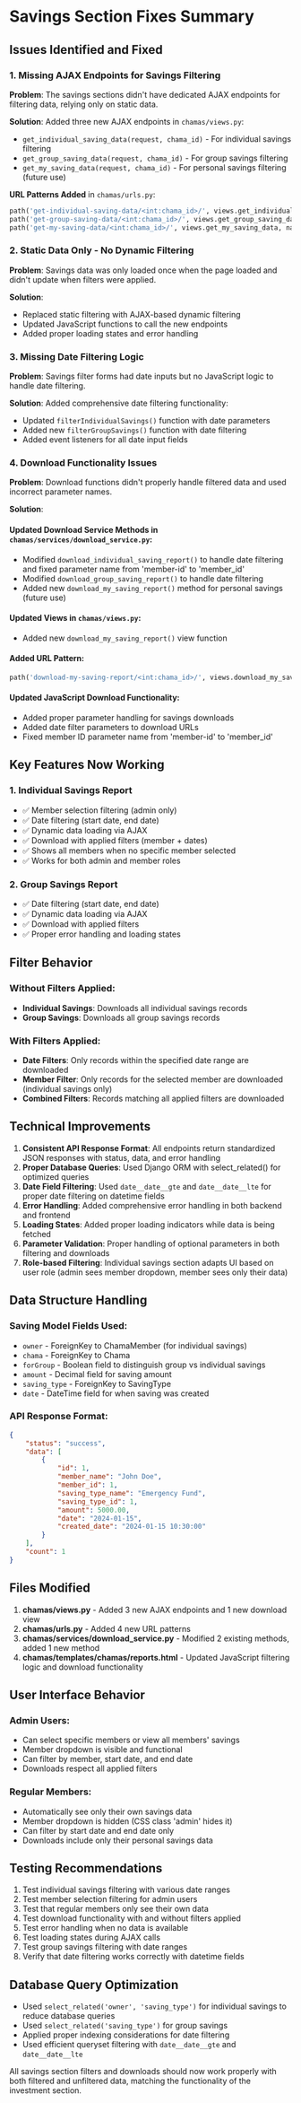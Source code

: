 # Savings Section Fixes Summary

## Issues Identified and Fixed

### 1. Missing AJAX Endpoints for Savings Filtering

**Problem**: The savings sections didn't have dedicated AJAX endpoints for filtering data, relying only on static data.

**Solution**: Added three new AJAX endpoints in `chamas/views.py`:
- `get_individual_saving_data(request, chama_id)` - For individual savings filtering
- `get_group_saving_data(request, chama_id)` - For group savings filtering  
- `get_my_saving_data(request, chama_id)` - For personal savings filtering (future use)

**URL Patterns Added** in `chamas/urls.py`:
```python
path('get-individual-saving-data/<int:chama_id>/', views.get_individual_saving_data, name='get-individual-saving-data'),
path('get-group-saving-data/<int:chama_id>/', views.get_group_saving_data, name='get-group-saving-data'),
path('get-my-saving-data/<int:chama_id>/', views.get_my_saving_data, name='get-my-saving-data'),
```

### 2. Static Data Only - No Dynamic Filtering

**Problem**: Savings data was only loaded once when the page loaded and didn't update when filters were applied.

**Solution**: 
- Replaced static filtering with AJAX-based dynamic filtering
- Updated JavaScript functions to call the new endpoints
- Added proper loading states and error handling

### 3. Missing Date Filtering Logic

**Problem**: Savings filter forms had date inputs but no JavaScript logic to handle date filtering.

**Solution**: Added comprehensive date filtering functionality:
- Updated `filterIndividualSavings()` function with date parameters
- Added new `filterGroupSavings()` function with date filtering
- Added event listeners for all date input fields

### 4. Download Functionality Issues

**Problem**: Download functions didn't properly handle filtered data and used incorrect parameter names.

**Solution**: 

#### Updated Download Service Methods in `chamas/services/download_service.py`:
- Modified `download_individual_saving_report()` to handle date filtering and fixed parameter name from 'member-id' to 'member_id'
- Modified `download_group_saving_report()` to handle date filtering
- Added new `download_my_saving_report()` method for personal savings (future use)

#### Updated Views in `chamas/views.py`:
- Added new `download_my_saving_report()` view function

#### Added URL Pattern:
```python
path('download-my-saving-report/<int:chama_id>/', views.download_my_saving_report, name='download-my-saving-report'),
```

#### Updated JavaScript Download Functionality:
- Added proper parameter handling for savings downloads
- Added date filter parameters to download URLs
- Fixed member ID parameter name from 'member-id' to 'member_id'

## Key Features Now Working

### 1. Individual Savings Report
- ✅ Member selection filtering (admin only)
- ✅ Date filtering (start date, end date)
- ✅ Dynamic data loading via AJAX
- ✅ Download with applied filters (member + dates)
- ✅ Shows all members when no specific member selected
- ✅ Works for both admin and member roles

### 2. Group Savings Report
- ✅ Date filtering (start date, end date)
- ✅ Dynamic data loading via AJAX
- ✅ Download with applied filters
- ✅ Proper error handling and loading states

## Filter Behavior

### Without Filters Applied:
- **Individual Savings**: Downloads all individual savings records
- **Group Savings**: Downloads all group savings records

### With Filters Applied:
- **Date Filters**: Only records within the specified date range are downloaded
- **Member Filter**: Only records for the selected member are downloaded (individual savings only)
- **Combined Filters**: Records matching all applied filters are downloaded

## Technical Improvements

1. **Consistent API Response Format**: All endpoints return standardized JSON responses with status, data, and error handling
2. **Proper Database Queries**: Used Django ORM with select_related() for optimized queries
3. **Date Field Filtering**: Used `date__date__gte` and `date__date__lte` for proper date filtering on datetime fields
4. **Error Handling**: Added comprehensive error handling in both backend and frontend
5. **Loading States**: Added proper loading indicators while data is being fetched
6. **Parameter Validation**: Proper handling of optional parameters in both filtering and downloads
7. **Role-based Filtering**: Individual savings section adapts UI based on user role (admin sees member dropdown, member sees only their data)

## Data Structure Handling

### Saving Model Fields Used:
- `owner` - ForeignKey to ChamaMember (for individual savings)
- `chama` - ForeignKey to Chama
- `forGroup` - Boolean field to distinguish group vs individual savings
- `amount` - Decimal field for saving amount
- `saving_type` - ForeignKey to SavingType
- `date` - DateTime field for when saving was created

### API Response Format:
```json
{
    "status": "success",
    "data": [
        {
            "id": 1,
            "member_name": "John Doe",
            "member_id": 1,
            "saving_type_name": "Emergency Fund",
            "saving_type_id": 1,
            "amount": 5000.00,
            "date": "2024-01-15",
            "created_date": "2024-01-15 10:30:00"
        }
    ],
    "count": 1
}
```

## Files Modified

1. **chamas/views.py** - Added 3 new AJAX endpoints and 1 new download view
2. **chamas/urls.py** - Added 4 new URL patterns
3. **chamas/services/download_service.py** - Modified 2 existing methods, added 1 new method
4. **chamas/templates/chamas/reports.html** - Updated JavaScript filtering logic and download functionality

## User Interface Behavior

### Admin Users:
- Can select specific members or view all members' savings
- Member dropdown is visible and functional
- Can filter by member, start date, and end date
- Downloads respect all applied filters

### Regular Members:
- Automatically see only their own savings data
- Member dropdown is hidden (CSS class 'admin' hides it)
- Can filter by start date and end date only
- Downloads include only their personal savings data

## Testing Recommendations

1. Test individual savings filtering with various date ranges
2. Test member selection filtering for admin users
3. Test that regular members only see their own data
4. Test download functionality with and without filters applied
5. Test error handling when no data is available
6. Test loading states during AJAX calls
7. Test group savings filtering with date ranges
8. Verify that date filtering works correctly with datetime fields

## Database Query Optimization

- Used `select_related('owner', 'saving_type')` for individual savings to reduce database queries
- Used `select_related('saving_type')` for group savings
- Applied proper indexing considerations for date filtering
- Used efficient queryset filtering with `date__date__gte` and `date__date__lte`

All savings section filters and downloads should now work properly with both filtered and unfiltered data, matching the functionality of the investment section.